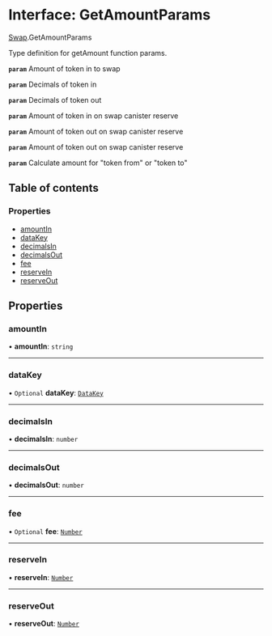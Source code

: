 # Interface: GetAmountParams

[Swap](../modules/Swap.md).GetAmountParams

Type definition for getAmount function params.

**`param`** Amount of token in to swap

**`param`** Decimals of token in

**`param`** Decimals of token out

**`param`** Amount of token in on swap canister reserve

**`param`** Amount of token out on swap canister reserve

**`param`** Amount of token out on swap canister reserve

**`param`** Calculate amount for "token from" or "token to"

## Table of contents

### Properties

- [amountIn](Swap.GetAmountParams.md#amountin)
- [dataKey](Swap.GetAmountParams.md#datakey)
- [decimalsIn](Swap.GetAmountParams.md#decimalsin)
- [decimalsOut](Swap.GetAmountParams.md#decimalsout)
- [fee](Swap.GetAmountParams.md#fee)
- [reserveIn](Swap.GetAmountParams.md#reservein)
- [reserveOut](Swap.GetAmountParams.md#reserveout)

## Properties

### amountIn

• **amountIn**: `string`

___

### dataKey

• `Optional` **dataKey**: [`DataKey`](../modules/Swap.md#datakey)

___

### decimalsIn

• **decimalsIn**: `number`

___

### decimalsOut

• **decimalsOut**: `number`

___

### fee

• `Optional` **fee**: [`Number`](../modules/Types.md#number)

___

### reserveIn

• **reserveIn**: [`Number`](../modules/Types.md#number)

___

### reserveOut

• **reserveOut**: [`Number`](../modules/Types.md#number)
